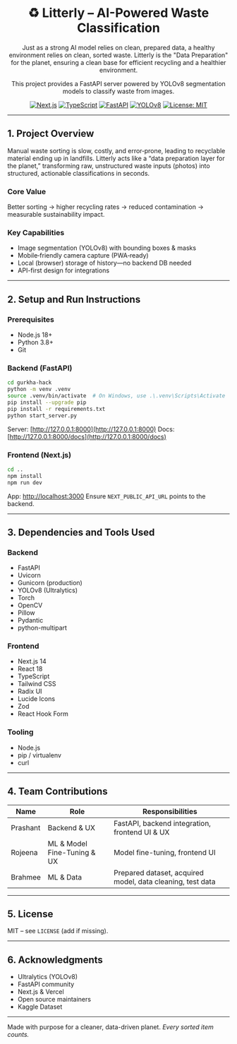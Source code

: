 <div align="center">

# ♻️ Litterly – AI-Powered Waste Classification

Just as a strong AI model relies on clean, prepared data, a healthy environment relies on clean, sorted waste. Litterly is the "Data Preparation" for the planet, ensuring a clean base for efficient recycling and a healthier environment.

This project provides a FastAPI server powered by YOLOv8 segmentation models to classify waste from images.



[![Next.js](https://img.shields.io/badge/Next.js-14-black)](https://nextjs.org/) [![TypeScript](https://img.shields.io/badge/TypeScript-5-blue)](https://www.typescriptlang.org/) [![FastAPI](https://img.shields.io/badge/FastAPI-0.104+-009688)](https://fastapi.tiangolo.com/) [![YOLOv8](https://img.shields.io/badge/YOLOv8-Segmentation-red)](https://github.com/ultralytics/ultralytics) [![License: MIT](https://img.shields.io/badge/License-MIT-green.svg)](LICENSE)

</div>

---

## 1. Project Overview

Manual waste sorting is slow, costly, and error‑prone, leading to recyclable material ending up in landfills. Litterly acts like a “data preparation layer for the planet,” transforming raw, unstructured waste inputs (photos) into structured, actionable classifications in seconds.

### Core Value

Better sorting → higher recycling rates → reduced contamination → measurable sustainability impact.

### Key Capabilities

* Image segmentation (YOLOv8) with bounding boxes & masks
* Mobile‑friendly camera capture (PWA‑ready)
* Local (browser) storage of history—no backend DB needed
* API-first design for integrations

---

## 2. Setup and Run Instructions

### Prerequisites

* Node.js 18+
* Python 3.8+
* Git

### Backend (FastAPI)

```bash
cd gurkha-hack
python -m venv .venv
source .venv/bin/activate  # On Windows, use .\.venv\Scripts\Activate
pip install --upgrade pip
pip install -r requirements.txt
python start_server.py
```

Server: [http://127.0.0.1:8000](http://127.0.0.1:8000)
Docs: [http://127.0.0.1:8000/docs](http://127.0.0.1:8000/docs)

### Frontend (Next.js)

```bash
cd ..
npm install
npm run dev
```

App: [http://localhost:3000](http://localhost:3000)
Ensure `NEXT_PUBLIC_API_URL` points to the backend.

---

## 3. Dependencies and Tools Used

### Backend

* FastAPI
* Uvicorn
* Gunicorn (production)
* YOLOv8 (Ultralytics)
* Torch
* OpenCV
* Pillow
* Pydantic
* python-multipart

### Frontend

* Next.js 14
* React 18
* TypeScript
* Tailwind CSS
* Radix UI
* Lucide Icons
* Zod
* React Hook Form

### Tooling

* Node.js
* pip / virtualenv
* curl

---

## 4. Team Contributions

| Name     | Role                        | Responsibilities                                           |
| -------- | --------------------------- | ---------------------------------------------------------- |
| Prashant | Backend & UX                | FastAPI, backend integration, frontend UI & UX             |
| Rojeena  | ML & Model Fine-Tuning & UX | Model fine-tuning, frontend UI                             |
| Brahmee  | ML & Data                   | Prepared dataset, acquired model, data cleaning, test data |

---

## 5. License

MIT – see `LICENSE` (add if missing).

---

## 6. Acknowledgments

* Ultralytics (YOLOv8)
* FastAPI community
* Next.js & Vercel
* Open source maintainers
* Kaggle Dataset

---

Made with purpose for a cleaner, data-driven planet. *Every sorted item counts.*

